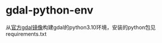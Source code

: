 # gdal-python-env
从[官方gdal镜像](https://hub.docker.com/r/osgeo/gdal/tags)构建gdal的python3.10环境，安装的python包见requirements.txt



